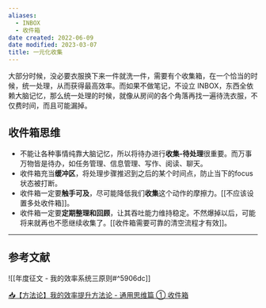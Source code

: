```yaml
---
aliases:
  - INBOX
  - 收件箱
date created: 2022-06-09
date modified: 2023-03-07
title: 一元化收集
---
```


大部分时候，没必要衣服换下来一件就洗一件，需要有个收集箱，在一个恰当的时候，统一处理，从而获得最高效率。而如果不做笔记，不设立 INBOX，东西全依赖大脑记忆，那么统一处理的时候，就像从房间的各个角落再找一遍待洗衣服，不仅费时间，而且可能漏掉。

## 收件箱思维

- 不能让各种事情纯靠大脑记忆，所以将待办进行**收集-待处理**很重要。而万事万物皆是待办，如任务管理、信息管理、写作、阅读、聊天。
- 收件箱充当**缓冲区**，将处理步骤推迟到之后的某个时间点，防止当下的focus状态被打断。
- 收件箱一定要**触手可及**，尽可能降低我们**收集**这个动作的摩擦力。[[不应该设置多处收件箱]]。
- 收件箱一定要**定期整理和回顾**，让其吞吐能力维持稳定。不然爆掉以后，可能将来就再也不愿继续收集了。[[收件箱需要可靠的清空流程才有效]]。

---

## 参考文献

![[年度征文 - 我的效率系统三原则#^5906dc]]

[📥【方法论】我的效率提升方法论 - 通用思维篇 ① 收件箱](https://imageslr.com/2021/efficiency-01.html)

